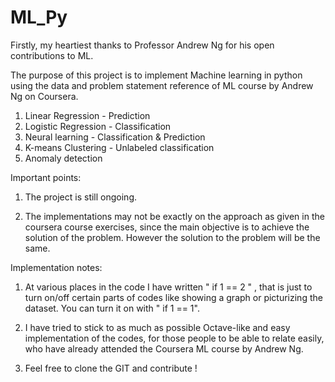 # ML_Py
Firstly, my heartiest thanks to Professor Andrew Ng for his open contributions to ML.

The purpose of this project is to implement Machine learning in python using the data and problem statement reference of ML course by Andrew Ng on Coursera.

1. Linear Regression - Prediction
2. Logistic Regression - Classification
3. Neural learning - Classification & Prediction
4. K-means Clustering - Unlabeled classification
5. Anomaly detection

Important points:

1. The project is still ongoing.

2. The implementations may not be exactly on the approach as given in the coursera course exercises, since the main objective is to achieve the solution of the problem. However the solution to the problem will be the same.

Implementation notes:

1. At various places in the code I have written " if 1 == 2 " , that is just to turn on/off certain parts of codes like showing a graph or picturizing the dataset. You can turn it on with " if 1 == 1".

2. I have tried to stick to as much as possible Octave-like and easy implementation of the codes, for those people to be able to relate easily, who have already attended the Coursera ML course by Andrew Ng.

3. Feel free to clone the GIT and contribute !

